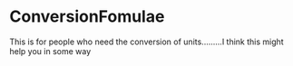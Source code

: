 # ConversionFomulae
This is for people who need the conversion of units.........I think this might help you in some way
